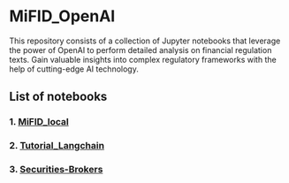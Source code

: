 # MiFID_OpenAI
This repository consists of a collection of Jupyter notebooks that leverage the power of OpenAI to perform detailed analysis on financial regulation texts. Gain valuable insights into complex regulatory frameworks with the help of cutting-edge AI technology.

## List of notebooks
### 1. [MiFID_local](https://github.com/capm/MiFID_OpenAI/blob/main/MiFID_local.ipynb)
### 2. [Tutorial_Langchain](https://github.com/capm/MiFID_OpenAI/blob/main/Tutorial_Langchain.ipynb)
### 3. [Securities-Brokers](https://github.com/capm/MiFID_OpenAI/blob/main/Securities-Brokers.ipynb)
